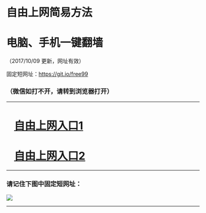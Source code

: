 ﻿# 自由上网简易方法

# 电脑、手机一键翻墙

（2017/10/09 更新，网址有效）

固定短网址：https://git.io/free99

### （微信如打不开，请转到浏览器打开）


***





# &nbsp;&nbsp; <a href="http://ft927032383.fwq-tz-1001.info/fwqtz01.html?t=100900121188 " target="_blank">自由上网入口1</a>
# &nbsp;&nbsp; <a href="http://ft274452734.fwq-tz-1002.info/fwqtz02.html?t=100900117775 " target="_blank">自由上网入口2</a>
***

### 请记住下图中固定短网址：

<img src="https://s3-us-west-2.amazonaws.com/fwq-1001/yjfq-20170905okok.png" /> 


***

